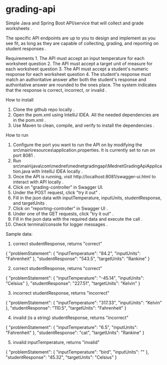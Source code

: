 # grading-api
Simple Java and Spring Boot API/service that will collect and grade worksheets .

The specific API endpoints are up to you to design and implement as you see fit, as long as they are capable of collecting, grading, and reporting on student responses .

Requirements
    1. The API must accept an input temperature for each worksheet question
    2. The API must accept a target unit of measure for each worksheet question
    3. The API must accept a student's numeric response for each worksheet question
    4. The student's response must match an authoritative answer after both the student's response and authoritative answer are rounded to the ones place. The system indicates that the response is correct, incorrect, or invalid .
    
How to install
1) Clone the github repo locally .
2) Open the pom.xml using IntelliJ IDEA. All the needed dependencies are in the pom.xml .
3) Use Maven to clean, compile, and verify to install the dependencies .

How to run
1) Configure the port you want to run the API on by modifying the src\main\resources\application.properties. It is currently set to run on port 8081 .
2) Run src\main\java\com\mednet\mednetgradingapi\MednetGradingApiApplication.java with IntelliJ IDEA locally . 
3) Once the API is running, visit http://localhost:8081/swagger-ui.html to interact with API locally .
4) Click on "grading-controller" in Swagger UI. 
5) Under the POST request, click "try it out" .
6) Fill in the json data with inputTemperature, inputUnits, studentResponse, and targetUnits .
7) Click on "reporting-controller" in Swagger UI .
8) Under one of the GET requests, click "try it out" .
9) Fill in the json data with the required data and execute the call .
10) Check terminal/console for logger messages .

Sample data:
1) correct studentResponse, returns "correct"

{
  "problemStatement": {
    "inputTemperature": "84.2",
    "inputUnits": "Fahrenheit"
  },
  "studentResponse": "543.5",
  "targetUnits": "Rankine"
}

2) correct studentResponse, returns "correct"

{
  "problemStatement": {
    "inputTemperature": "-45.14",
    "inputUnits": "Celsius"
  },
  "studentResponse": "227.51",
  "targetUnits": "Kelvin"
}

3) incorrect studentResponse, returns "incorrect"

{
  "problemStatement": {
    "inputTemperature": "317.33",
    "inputUnits": "Kelvin"
  },
  "studentResponse": "110.5",
  "targetUnits": "Fahrenheit"
}

4) invalid (is a string) studentResponse, returns "incorrect"

{
  "problemStatement": {
    "inputTemperature": "6.5",
    "inputUnits": "Fahrenheit"
  },
  "studentResponse": "cat",
  "targetUnits": "Rankine"
}
    
5) invalid inputTemperature, returns "invalid"

{
  "problemStatement": {
    "inputTemperature": "bird",
    "inputUnits": ""
  },
  "studentResponse": "45.32",
  "targetUnits": "Celsius"
}
